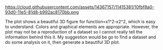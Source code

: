 https://cloud.githubusercontent.com/assets/14367157/11415381/10fbf8a0-93d0-11e5-81d8-b992ac8170bb.png

The plot shows a beautiful 3D figure for function=x1^2-x2^2, which is easy to understand. Colors and graphical elements are appropriate. However, the plot may not be a reproduction of a dataset so I cannot really tell the information behind this it. My suggestion would be go to find a dataset and do some analysis on it, then generate a beautiful 3D plot.
